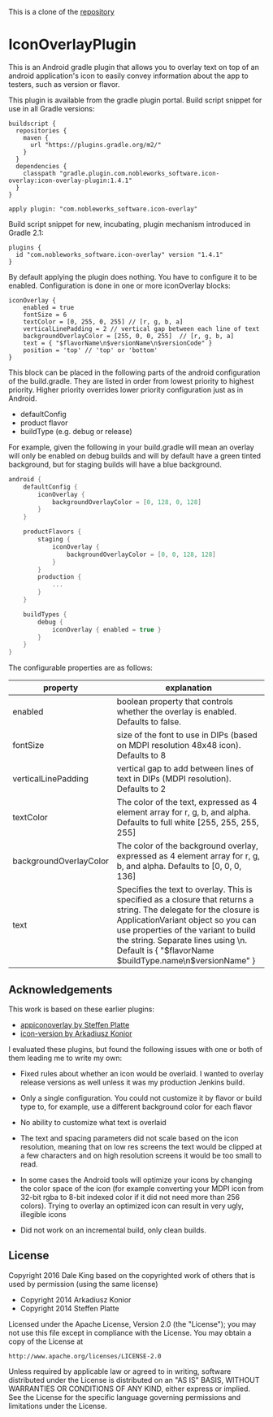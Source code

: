 This is a clone of the [repository](https://gitlab.com/NobleworksSoftware/icon-overlay-plugin)

# IconOverlayPlugin
This is an Android gradle plugin that allows you to overlay text on top of an android application's
icon to easily convey information about the app to testers, such as version or flavor.

This plugin is available from the gradle plugin portal. Build script snippet for use in all Gradle versions:

```
buildscript {
  repositories {
    maven {
      url "https://plugins.gradle.org/m2/"
    }
  }
  dependencies {
    classpath "gradle.plugin.com.nobleworks_software.icon-overlay:icon-overlay-plugin:1.4.1"
  }
}

apply plugin: "com.nobleworks_software.icon-overlay"
```

Build script snippet for new, incubating, plugin mechanism introduced in Gradle 2.1:

```
plugins {
  id "com.nobleworks_software.icon-overlay" version "1.4.1"
}
```

By default applying the plugin does nothing. You have to configure it to be enabled. Configuration
is done in one or more iconOverlay blocks:

```
iconOverlay {
    enabled = true
    fontSize = 6
    textColor = [0, 255, 0, 255] // [r, g, b, a]
    verticalLinePadding = 2 // vertical gap between each line of text
    backgroundOverlayColor = [255, 0, 0, 255]  // [r, g, b, a]
    text = { "$flavorName\n$versionName\n$versionCode" }
    position = 'top' // 'top' or 'bottom'
}
```

This block can be placed in the following parts of the android configuration of the
build.gradle. They are listed in order from lowest priority to highest priority.
Higher priority overrides lower priority configuration just as in Android.

 * defaultConfig
 * product flavor
 * buildType (e.g. debug or release)

For example, given the following in your build.gradle will mean an overlay will only
be enabled on debug builds and will by default have a green tinted background, but
for staging builds will have a blue background.


 ```groovy
 android {
     defaultConfig {
         iconOverlay {
             backgroundOverlayColor = [0, 128, 0, 128]
         }
     }

     productFlavors {
         staging {
             iconOverlay {
                 backgroundOverlayColor = [0, 0, 128, 128]
             }
         }
         production {
             ...
         }
     }

     buildTypes {
         debug {
             iconOverlay { enabled = true }
         }
     }
 }
 ```

The configurable properties are as follows:

| property | explanation |
| --- | --- |
| enabled | boolean property that controls whether the overlay is enabled. Defaults to false. |
| fontSize | size of the font to use in DIPs (based on MDPI resolution 48x48 icon). Defaults to 8 |
| verticalLinePadding | vertical gap to add between lines of text in DIPs (MDPI resolution). Defaults to 2 |
| textColor | The color of the text, expressed as 4 element array for r, g, b, and alpha. Defaults to full white [255, 255, 255, 255] |
| backgroundOverlayColor | The color of the background overlay, expressed as 4 element array for r, g, b, and alpha. Defaults to [0, 0, 0, 136] |
| text | Specifies the text to overlay. This is specified as a closure that returns a string. The delegate for the closure is ApplicationVariant object so you can use properties of the variant to build the string. Separate lines using \n. Default is { "$flavorName $buildType.name\n$versionName" } |

Acknowledgements
----------------

This work is based on these earlier plugins:
 * [appiconoverlay by Steffen Platte](https://github.com/splatte/gradle-android-appiconoverlay)
 * [icon-version by Arkadiusz Konior](https://github.com/akonior/icon-version)

I evaluated these plugins, but found the following issues with one or both of them leading me
to write my own:

* Fixed rules about whether an icon would be overlaid. I wanted to overlay release versions as
well unless it was my production Jenkins build.

* Only a single configuration. You could not customize it by flavor or build type to, for example, use
a different background color for each flavor

* No ability to customize what text is overlaid

* The text and spacing parameters did not scale based on the icon resolution, meaning that
on low res screens the text would be clipped at a few characters and on high resolution screens
it would be too small to read.

* In some cases the Android tools will optimize your icons by changing the color
space of the icon (for example converting your MDPI icon from 32-bit rgba to 8-bit indexed color
if it did not need more than 256 colors). Trying to overlay an optimized icon can result in very
ugly, illegible icons

* Did not work on an incremental build, only clean builds.

License
--------

Copyright 2016 Dale King
based on the copyrighted work of others that is used by permission (using the same license)
* Copyright 2014 Arkadiusz Konior
* Copyright 2014 Steffen Platte

Licensed under the Apache License, Version 2.0 (the "License");
you may not use this file except in compliance with the License.
You may obtain a copy of the License at

    http://www.apache.org/licenses/LICENSE-2.0

Unless required by applicable law or agreed to in writing, software
distributed under the License is distributed on an "AS IS" BASIS,
WITHOUT WARRANTIES OR CONDITIONS OF ANY KIND, either express or implied.
See the License for the specific language governing permissions and
limitations under the License.

